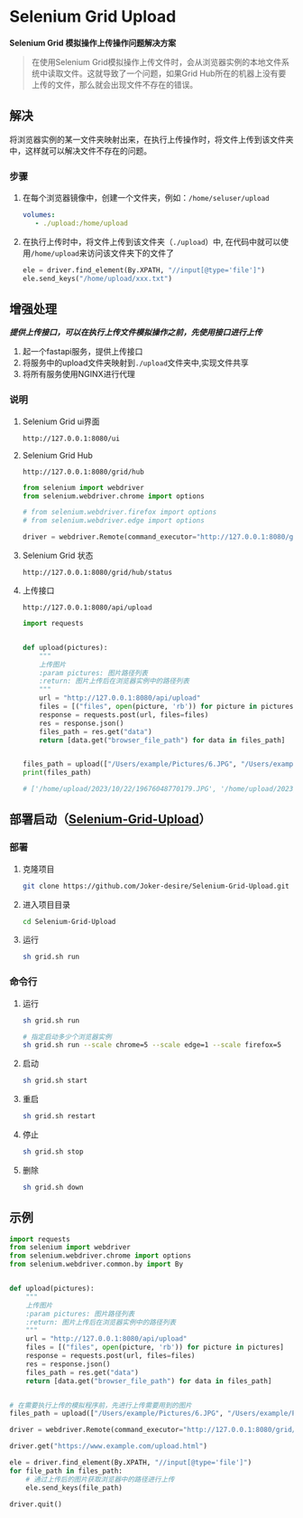 # Selenium Grid Upload

**Selenium Grid 模拟操作上传操作问题解决方案**

> 在使用Selenium Grid模拟操作上传文件时，会从浏览器实例的本地文件系统中读取文件。这就导致了一个问题，如果Grid
> Hub所在的机器上没有要上传的文件，那么就会出现文件不存在的错误。

## 解决

将浏览器实例的某一文件夹映射出来，在执行上传操作时，将文件上传到该文件夹中，这样就可以解决文件不存在的问题。

### 步骤

1. 在每个浏览器镜像中，创建一个文件夹，例如：`/home/seluser/upload`
   ```yml
   volumes:
      - ./upload:/home/upload
   ```
2. 在执行上传时中，将文件上传到该文件夹（`./upload`）中, 在代码中就可以使用`/home/upload`来访问该文件夹下的文件了
   ```python
   ele = driver.find_element(By.XPATH, "//input[@type='file']")
   ele.send_keys("/home/upload/xxx.txt")
   ```

## 增强处理

***提供上传接口，可以在执行上传文件模拟操作之前，先使用接口进行上传***

1. 起一个fastapi服务，提供上传接口
2. 将服务中的upload文件夹映射到`./upload`文件夹中,实现文件共享
3. 将所有服务使用NGINX进行代理

### 说明

1. Selenium Grid ui界面
   ```text
   http://127.0.0.1:8080/ui
   ```

2. Selenium Grid Hub
   ```text
   http://127.0.0.1:8080/grid/hub
   ```

   ```python
   from selenium import webdriver
   from selenium.webdriver.chrome import options
   
   # from selenium.webdriver.firefox import options
   # from selenium.webdriver.edge import options
   
   driver = webdriver.Remote(command_executor="http://127.0.0.1:8080/grid/hub", options=options.Options())
   ```

3. Selenium Grid 状态
   ```text
   http://127.0.0.1:8080/grid/hub/status
   ```

4. 上传接口

   ```text
   http://127.0.0.1:8080/api/upload
   ```
   ```python
   import requests
   
   
   def upload(pictures):
       """
       上传图片
       :param pictures: 图片路径列表
       :return: 图片上传后在浏览器实例中的路径列表
       """
       url = "http://127.0.0.1:8080/api/upload"
       files = [("files", open(picture, 'rb')) for picture in pictures]
       response = requests.post(url, files=files)
       res = response.json()
       files_path = res.get("data")
       return [data.get("browser_file_path") for data in files_path]
   
   
   files_path = upload(["/Users/example/Pictures/6.JPG", "/Users/example/Pictures/7.png"])
   print(files_path)
   
   # ['/home/upload/2023/10/22/19676048770179.JPG', '/home/upload/2023/10/22/19676121458637.png']
   ```

## 部署启动（[Selenium-Grid-Upload](https://github.com/Joker-desire/Selenium-Grid-Upload)）

### 部署

1. 克隆项目
   ```bash
   git clone https://github.com/Joker-desire/Selenium-Grid-Upload.git
   ```
2. 进入项目目录
    ```bash
    cd Selenium-Grid-Upload
   ```
3. 运行
    ```bash
    sh grid.sh run
   ```

### 命令行

1. 运行
   ```bash
   sh grid.sh run

   # 指定启动多少个浏览器实例
   sh grid.sh run --scale chrome=5 --scale edge=1 --scale firefox=5
   ```
2. 启动
   ```bash
   sh grid.sh start
   ```
3. 重启
   ```bash
   sh grid.sh restart
   ```
4. 停止
   ```bash
   sh grid.sh stop
   ```
5. 删除
   ```bash
   sh grid.sh down
   ```

## 示例

```python
import requests
from selenium import webdriver
from selenium.webdriver.chrome import options
from selenium.webdriver.common.by import By


def upload(pictures):
    """
    上传图片
    :param pictures: 图片路径列表
    :return: 图片上传后在浏览器实例中的路径列表
    """
    url = "http://127.0.0.1:8080/api/upload"
    files = [("files", open(picture, 'rb')) for picture in pictures]
    response = requests.post(url, files=files)
    res = response.json()
    files_path = res.get("data")
    return [data.get("browser_file_path") for data in files_path]


# 在需要执行上传的模拟程序前，先进行上传需要用到的图片
files_path = upload(["/Users/example/Pictures/6.JPG", "/Users/example/Pictures/7.png"])

driver = webdriver.Remote(command_executor="http://127.0.0.1:8080/grid/hub", options=options.Options())

driver.get("https://www.example.com/upload.html")

ele = driver.find_element(By.XPATH, "//input[@type='file']")
for file_path in files_path:
    # 通过上传后的图片获取浏览器中的路径进行上传
    ele.send_keys(file_path)

driver.quit()

```